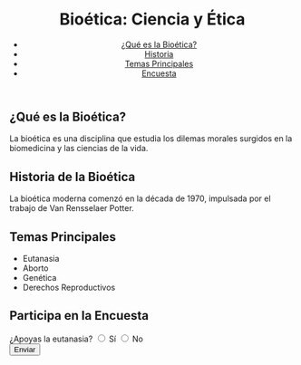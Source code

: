 <!DOCTYPE html>
<html lang="es">
<head>
  <meta charset="UTF-8">
  <meta name="viewport" content="width=device-width, initial-scale=1.0">
  <title>Bioética: Ciencia y Ética</title>
  <link rel="stylesheet" href="styles.css">
</head>
<body>
  <header>
    <h1>Bioética: Ciencia y Ética</h1>
    <nav>
      <ul>
        <li><a href="#definicion">¿Qué es la Bioética?</a></li>
        <li><a href="#historia">Historia</a></li>
        <li><a href="#temas">Temas Principales</a></li>
        <li><a href="#encuesta">Encuesta</a></li>
      </ul>
    </nav>
  </header>
  <section id="definicion">
    <h2>¿Qué es la Bioética?</h2>
    <p>La bioética es una disciplina que estudia los dilemas morales surgidos en la biomedicina y las ciencias de la vida.</p>
  </section>

  <section id="historia">
    <h2>Historia de la Bioética</h2>
    <p>La bioética moderna comenzó en la década de 1970, impulsada por el trabajo de Van Rensselaer Potter.</p>
  </section>

  <section id="temas">
    <h2>Temas Principales</h2>
    <ul>
      <li>Eutanasia</li>
      <li>Aborto</li>
      <li>Genética</li>
      <li>Derechos Reproductivos</li>
    </ul>
  </section>

  <section id="encuesta">
    <h2>Participa en la Encuesta</h2>
    <form>
      <label for="eutanasia">¿Apoyas la eutanasia?</label>
      <input type="radio" id="eutanasia" name="eutanasia" value="sí"> Sí
      <input type="radio" id="eutanasia" name="eutanasia" value="no"> No
      <br>
      <button type="submit">Enviar</button>
    </form>
  </section>

 

 
